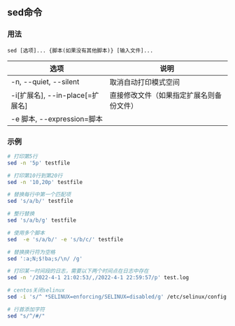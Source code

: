 ## sed命令

### 用法
```
sed [选项]... {脚本(如果没有其他脚本)} [输入文件]...
```

| 选项                            | 说明                                     |
| ------------------------------- | ---------------------------------------- |
| -n, --quiet, --silent           | 取消自动打印模式空间                     |
| -i[扩展名], --in-place[=扩展名] | 直接修改文件（如果指定扩展名则备份文件） |
| -e 脚本, --expression=脚本      |                                          |


### 示例

```sh
# 打印第5行
sed -n '5p' testfile

# 打印第10行到第20行
sed -n '10,20p' testfile

# 替换每行中第一个匹配项
sed 's/a/b/' testfile

# 整行替换
sed 's/a/b/g' testfile

# 使用多个脚本
sed  -e 's/a/b/' -e 's/b/c/' testfile

# 替换换行符为空格
sed ':a;N;$!ba;s/\n/ /g'

# 打印某一时间段的日志，需要以下两个时间点在日志中存在
sed -n '/2022-4-1 21:02:53/,/2022-4-1 22:59:57/p' test.log

# centos关闭selinux
sed -i 's/^ *SELINUX=enforcing/SELINUX=disabled/g' /etc/selinux/config

# 行首添加字符
sed "s/^/#/"
```
